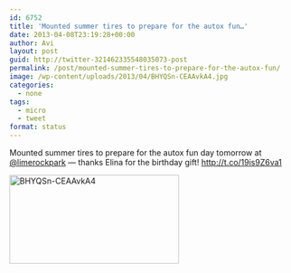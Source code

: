 ```yaml
---
id: 6752
title: 'Mounted summer tires to prepare for the autox fun…'
date: 2013-04-08T23:19:28+00:00
author: Avi
layout: post
guid: http://twitter-321462335548035073-post
permalink: /post/mounted-summer-tires-to-prepare-for-the-autox-fun/
image: /wp-content/uploads/2013/04/BHYQSn-CEAAvkA4.jpg
categories:
  - none
tags:
  - micro
  - tweet
format: status
---
```

Mounted summer tires to prepare for the autox fun day tomorrow at [@limerockpark](http://twitter.com/limerockpark) — thanks Elina for the birthday gift! http://t.co/19is9Z6va1

<img width="300" height="157" src="http://aviflax.com/wp-content/uploads/2013/04/BHYQSn-CEAAvkA4.jpg" class="attachment-medium" alt="BHYQSn-CEAAvkA4" />